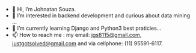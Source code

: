 - 👋 Hi, I’m Johnatan Souza.
- 👀 I’m interested in backend development and curious about data mining ...
- 🌱 I’m currently learning Django and Python3 best praticies...
- 📫 How to reach me : my email: jgs8115@gmail.com, justgotsolved@gmail.com and via cellphone: (11) 95591-6117.

<!---
veryjoh/veryjoh is a ✨ special ✨ repository because its `README.md` (this file) appears on your GitHub profile.
You can click the Preview link to take a look at your changes.
--->
